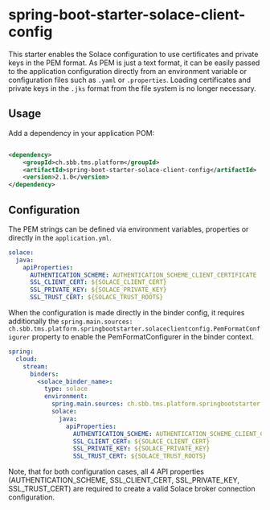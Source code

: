 # spring-boot-starter-solace-client-config

This starter enables the Solace configuration to use certificates and private keys in the PEM format. As PEM is just a text format,
it can be easily passed to the application configuration directly from an environment variable or configuration files such as `.yaml` or
`.properties`. Loading certificates and private keys in the `.jks` format from the file system is no longer necessary.

## Usage

Add a dependency in your application POM:
```xml

<dependency>
    <groupId>ch.sbb.tms.platform</groupId>
    <artifactId>spring-boot-starter-solace-client-config</artifactId>
    <version>2.1.0</version>
</dependency>
```

## Configuration

The PEM strings can be defined via environment variables, properties or directly in the `application.yml`.
```yaml
solace:
  java:
    apiProperties:
      AUTHENTICATION_SCHEME: AUTHENTICATION_SCHEME_CLIENT_CERTIFICATE
      SSL_CLIENT_CERT: ${SOLACE_CLIENT_CERT}
      SSL_PRIVATE_KEY: ${SOLACE_PRIVATE_KEY}
      SSL_TRUST_CERT: ${SOLACE_TRUST_ROOTS}
```

When the configuration is made directly in the binder config, it requires additionally the
`spring.main.sources: ch.sbb.tms.platform.springbootstarter.solaceclientconfig.PemFormatConfigurer` property to enable the
PemFormatConfigurer in the binder context.
```yaml
spring:
  cloud:
    stream:
      binders:
        <solace_binder_name>:
          type: solace
          environment:
            spring.main.sources: ch.sbb.tms.platform.springbootstarter.solaceclientconfig.PemFormatConfigurer
            solace:
              java:
                apiProperties:
                  AUTHENTICATION_SCHEME: AUTHENTICATION_SCHEME_CLIENT_CERTIFICATE
                  SSL_CLIENT_CERT: ${SOLACE_CLIENT_CERT}
                  SSL_PRIVATE_KEY: ${SOLACE_PRIVATE_KEY}
                  SSL_TRUST_CERT: ${SOLACE_TRUST_ROOTS}
```

Note, that for both configuration cases, all 4 API properties (AUTHENTICATION_SCHEME, SSL_CLIENT_CERT, SSL_PRIVATE_KEY, SSL_TRUST_CERT) are required to 
create a valid Solace broker connection configuration.
